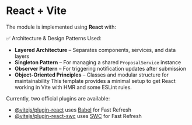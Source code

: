 # React + Vite
The module is implemented using **React** with:

 ✅ Architecture & Design Patterns Used:
- **Layered Architecture** – Separates components, services, and data layers
- **Singleton Pattern** – For managing a shared `ProposalService` instance
- **Observer Pattern** – For triggering notification updates after submission
- **Object-Oriented Principles** – Classes and modular structure for maintainability
This template provides a minimal setup to get React working in Vite with HMR and some ESLint rules.

Currently, two official plugins are available:

- [@vitejs/plugin-react](https://github.com/vitejs/vite-plugin-react/blob/main/packages/plugin-react/README.md) uses [Babel](https://babeljs.io/) for Fast Refresh
- [@vitejs/plugin-react-swc](https://github.com/vitejs/vite-plugin-react-swc) uses [SWC](https://swc.rs/) for Fast Refresh
